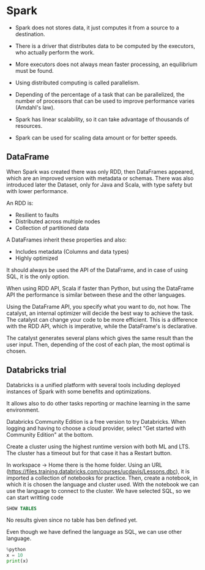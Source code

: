 # Spark

- Spark does not stores data, it just computes it from a source to a destination.

- There is a driver that distributes data to be computed by the executors, who actually perform the work.
- More executors does not always mean faster processing, an equilibrium must be found.

- Using distributed computing is called parallelism.
- Depending of the percentage of a task that can be parallelized, the number of processors that can be used to improve performance varies (Amdahl's law).
- Spark has linear scalability, so it can take advantage of thousands of resources.

- Spark can be used for scaling data amount or for better speeds.

## DataFrame

When Spark was created there was only RDD, then DataFrames appeared, which are an improved version with metadata or schemas. There was also introduced later the Dataset, only for Java and Scala, with type safety but with lower performance.

An RDD is:

- Resilient to faults
- Distributed across multiple nodes
- Collection of partitioned data

A DataFrames inherit these properties and also:

- Includes metadata (Columns and data types)
- Highly optimized

It should always be used the API of the DataFrame, and in case of using SQL, it is the only option.

When using RDD API, Scala if faster than Python, but using the DataFrame API the performance is similar between these and the other languages.

Using the DataFrame API, you specify what you want to do, not how. The catalyst, an internal optimizer will decide the best way to achieve the task. The catalyst can change your code to be more efficient. This is a difference with the RDD API, which is imperative, while the DataFrame's is declarative.

The catalyst generates several plans which gives the same result than the user input. Then, depending of the cost of each plan, the most optimal is chosen.

## Databricks trial

Databricks is a unified platform with several tools including deployed instances of Spark with some benefits and optimizations.

It allows also to do other tasks reporting or machine learning in the same environment.

Databricks Community Edition is a free version to try Databricks. When logging and having to choose a cloud provider, select "Get started with Community Edition" at the bottom.

Create a cluster using the highest runtime version with both ML and LTS. The cluster has a timeout but for that case it has a Restart button.

In workspace -> Home there is the home folder.  Using an URL (https://files.training.databricks.com/courses/ucdavis/Lessons.dbc), it is imported a collection of notebooks for practice. Then, create a notebook, in which it is chosen the language and cluster used. With the notebook we can use the language to connect to the cluster. We have selected SQL, so we can start writting code

```SQL
SHOW TABLES
```

No results given since no table has ben defined yet.

Even though we have defined the language as SQL, we can use other language.

```python
%python
x = 10
print(x)
```

